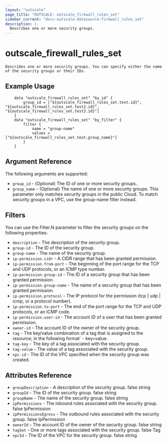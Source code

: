 ```yaml
---
layout: "outscale"
page_title: "OUTSCALE: outscale_firewall_rules_set"
sidebar_current: "docs-outscale-datasource-firewall_rules_set"
description: |-
  Describes one or more security groups.
---
```


# outscale_firewall_rules_set

	Describes one or more security groups. You can specify either the name of the security groups or their IDs.

## Example Usage

```hcl
	data "outscale_firewall_rules_set" "by_id" {
		group_id = ["${outscale_firewall_rules_set.test.id}", "${outscale_firewall_rules_set.test2.id}", "${outscale_firewall_rules_set.test3.id}"]
	}
	data "outscale_firewall_rules_set" "by_filter" {
		filter {
			name = "group-name"
			values = ["${outscale_firewall_rules_set.test.group_name}"]
		}
	}
```

## Argument Reference

The following arguments are supported:

* `group_id` - (Optional) The ID of one or more security groups..
* `group_name` - (Optional) The name of one or more security groups. This parameter only matches security groups in the public Cloud. To match security groups in a VPC, use the group-name filter instead.

## Filters

You can use the Filter.N parameter to filter the security groups on the following properties:

* `description` -  The description of the security group.
* `group-id` -  The ID of the security group.
* `group-name` -  The name of the security group.
* `ip-permission.cidr` -  A CIDR range that has been granted permission.
* `ip-permission.from-port` -  The beginning of the port range for the TCP and UDP protocols, or an ICMP type number.
* `ip-permission.group-id` -  The ID of a security group that has been granted permission.
* `ip-permission.group-name` -  The name of a security group that has been granted permission.
* `ip-permission.protocol` -  The IP protocol for the permission (tcp | udp | icmp, or a protocol number).
* `ip-permission.to-port` -  The end of the port range for the TCP and UDP protocols, or an ICMP code.
* `ip-permission.user-id` -  The account ID of a user that has been granted permission.
* `owner-id` -  The account ID of the owner of the security group.
* `tag` -  The key/value combination of a tag that is assigned to the resource; in the following format` -  key=value.
* `tag-key` -  The key of a tag associated with the security group.
* `tag-value` -  The value of a tag associated with the security group.
* `vpc-id` -  The ID of the VPC specified when the security group was created.

## Attributes Reference

* `groupDescription` - 	A description of the security group.	false	string
* `groupId` - 	The ID of the security group.	false	string
* `groupName` - 	The name of the security group.	false	string
* `ipPermissions` - 	The inbound rules associated with the security group.	false	IpPermission
* `ipPermissionsEgress` - 	The outbound rules associated with the security group.	false	IpPermission
* `ownerId` - 	The account ID of the owner of the security group.	false	string
* `tagSet` - 	One or more tags associated with the security group.	false	Tag
* `vpcId` - 	The ID of the VPC for the security group.	false	string
